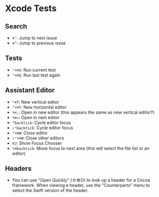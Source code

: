 # Xcode Tests

## Search

* `⌘'`: Jump to next issue
* `⌘"`: Jump to previous issue

## Tests

- `⌃⌥⌘U`: Run current test
- `⌃⌥⌘G`: Run last test again

## Assistant Editor

- `⌃⌘T`: New vertical editor
- `⌃⌥⌘T`: New horizontal editor
- `⌥⌘,`: Open in new editor (this appears the same as new vertical editor?)
- `⌥⌘<`: Open in next editor
- `^backtick`: Cycle editor focus
- `⇧⌃backtick`: Cycle editor focus
- `⌃⌥⌘W`: Close editor
- `⇧⌃⌥⌘W`: Close other editors
- `⌘J`: Show Focus Chooser
- `⌥⌘backtick`: Move focus to next area (this will select the file list or an editor)

## Headers

* You can use "Open Quickly" (⇧⌘O) to look up a header for a Cocoa framework. When viewing a header, use the "Counterparts" menu to select the Swift version of the header.
